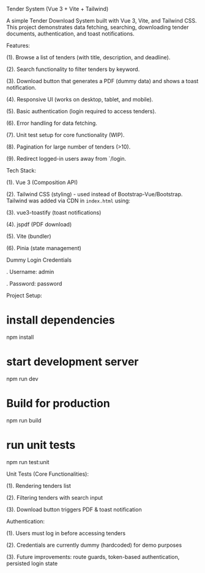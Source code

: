 Tender System (Vue 3 + Vite + Tailwind)

A simple Tender Download System built with Vue 3, Vite, and Tailwind CSS.
This project demonstrates data fetching, searching, downloading tender documents, authentication, and toast notifications.


Features:

(1). Browse a list of tenders (with title, description, and deadline).

(2). Search functionality to filter tenders by keyword.

(3). Download button that generates a PDF (dummy data) and shows a toast notification.

(4). Responsive UI (works on desktop, tablet, and mobile).

(5). Basic authentication (login required to access tenders).

(6). Error handling for data fetching.

(7). Unit test setup for core functionality (WIP).

(8). Pagination for large number of tenders (>10).

(9). Redirect logged-in users away from `/login.



Tech Stack:

(1). Vue 3 (Composition API)

(2). Tailwind CSS (styling) - used instead of Bootstrap-Vue/Bootstrap.  
     Tailwind was added via CDN in `index.html` using:
     <script src="https://cdn.jsdelivr.net/npm/@tailwindcss/browser@4"></script>

(3). vue3-toastify (toast notifications)

(4). jspdf (PDF download)

(5). Vite (bundler)

(6). Pinia (state management)


Dummy Login Credentials

. Username: admin

. Password: password



Project Setup:

# install dependencies
npm install

# start development server
npm run dev

# Build for production
npm run build

# run unit tests
npm run test:unit


Unit Tests (Core Functionalities):

(1). Rendering tenders list

(2). Filtering tenders with search input

(3). Download button triggers PDF & toast notification


Authentication:

(1). Users must log in before accessing tenders

(2). Credentials are currently dummy (hardcoded) for demo purposes

(3). Future improvements: route guards, token-based authentication, persisted login state
